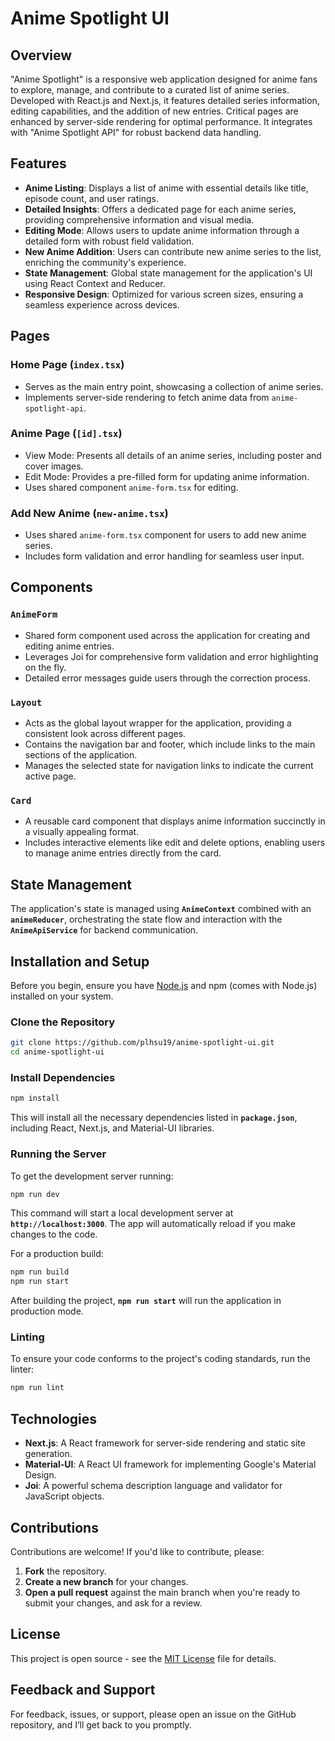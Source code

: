 # Anime Spotlight UI

## Overview

"Anime Spotlight" is a responsive web application designed for anime fans to explore, manage, and contribute to a curated list of anime series. Developed with React.js and Next.js, it features detailed series information, editing capabilities, and the addition of new entries. Critical pages are enhanced by server-side rendering for optimal performance. It integrates with "Anime Spotlight API" for robust backend data handling.

## Features

- **Anime Listing**: Displays a list of anime with essential details like title, episode count, and user ratings.
- **Detailed Insights**: Offers a dedicated page for each anime series, providing comprehensive information and visual media.
- **Editing Mode**: Allows users to update anime information through a detailed form with robust field validation.
- **New Anime Addition**: Users can contribute new anime series to the list, enriching the community's experience.
- **State Management**: Global state management for the application's UI using React Context and Reducer.
- **Responsive Design**: Optimized for various screen sizes, ensuring a seamless experience across devices.

## Pages

### Home Page (`index.tsx`)

- Serves as the main entry point, showcasing a collection of anime series.
- Implements server-side rendering to fetch anime data from `anime-spotlight-api`.

### Anime Page (`[id].tsx`)

- View Mode: Presents all details of an anime series, including poster and cover images.
- Edit Mode: Provides a pre-filled form for updating anime information.
- Uses shared component `anime-form.tsx` for editing.

### Add New Anime (`new-anime.tsx`)

- Uses shared `anime-form.tsx` component for users to add new anime series.
- Includes form validation and error handling for seamless user input.

## Components

### `AnimeForm`

- Shared form component used across the application for creating and editing anime entries.
- Leverages Joi for comprehensive form validation and error highlighting on the fly.
- Detailed error messages guide users through the correction process.

### `Layout`

- Acts as the global layout wrapper for the application, providing a consistent look across different pages.
- Contains the navigation bar and footer, which include links to the main sections of the application.
- Manages the selected state for navigation links to indicate the current active page.

### `Card`

- A reusable card component that displays anime information succinctly in a visually appealing format.
- Includes interactive elements like edit and delete options, enabling users to manage anime entries directly from the card.

## **State Management**

The application's state is managed using **`AnimeContext`** combined with an **`animeReducer`**, orchestrating the state flow and interaction with the **`AnimeApiService`** for backend communication.

## **Installation and Setup**

Before you begin, ensure you have [Node.js](https://nodejs.org/) and npm (comes with Node.js) installed on your system.

### **Clone the Repository**

```bash
git clone https://github.com/plhsu19/anime-spotlight-ui.git
cd anime-spotlight-ui
```

### **Install Dependencies**

```bash
npm install
```

This will install all the necessary dependencies listed in **`package.json`**, including React, Next.js, and Material-UI libraries.

### **Running the Server**

To get the development server running:

```bash
npm run dev
```

This command will start a local development server at **`http://localhost:3000`**. The app will automatically reload if you make changes to the code.

For a production build:

```bash
npm run build
npm run start
```

After building the project, **`npm run start`** will run the application in production mode.

### **Linting**

To ensure your code conforms to the project's coding standards, run the linter:

```bash
npm run lint
```

## Technologies

- **Next.js**: A React framework for server-side rendering and static site generation.
- **Material-UI**: A React UI framework for implementing Google's Material Design.
- **Joi**: A powerful schema description language and validator for JavaScript objects.

## Contributions

Contributions are welcome! If you'd like to contribute, please:

1. **Fork** the repository.
2. **Create a new branch** for your changes.
3. **Open a pull request** against the main branch when you're ready to submit your changes, and ask for a review.

## License

This project is open source - see the [MIT License](notion://www.notion.so/LICENSE) file for details.

## Feedback and Support

For feedback, issues, or support, please open an issue on the GitHub repository, and I’ll get back to you promptly.